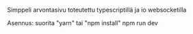 Simppeli arvontasivu toteutettu typescriptillä ja io websocketilla

Asennus:
suorita "yarn" tai "npm install"
npm run dev
